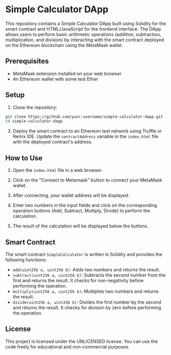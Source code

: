 # Simple Calculator DApp

This repository contains a Simple Calculator DApp built using Solidity for the smart contract and HTML/JavaScript for the frontend interface. The DApp allows users to perform basic arithmetic operations (addition, subtraction, multiplication, and division) by interacting with the smart contract deployed on the Ethereum blockchain using the MetaMask wallet.

## Prerequisites

- MetaMask extension installed on your web browser
- An Ethereum wallet with some test Ether 

## Setup

1. Clone the repository:

```bash
git clone https://github.com/your-username/simple-calculator-dapp.git
cd simple-calculator-dapp
```

3. Deploy the smart contract to an Ethereum test network using Truffle or Remix IDE. Update the `contractAddress` variable in the `index.html` file with the deployed contract's address.

## How to Use

1. Open the `index.html` file in a web browser.

2. Click on the "Connect to Metamask" button to connect your MetaMask wallet.

3. After connecting, your wallet address will be displayed.

4. Enter two numbers in the input fields and click on the corresponding operation buttons (Add, Subtract, Multiply, Divide) to perform the calculation.

5. The result of the calculation will be displayed below the buttons.

## Smart Contract

The smart contract `SimpleCalculator` is written in Solidity and provides the following functions:

- `add(uint256 a, uint256 b)`: Adds two numbers and returns the result.
- `subtract(uint256 a, uint256 b)`: Subtracts the second number from the first and returns the result. It checks for non-negativity before performing the operation.
- `multiply(uint256 a, uint256 b)`: Multiplies two numbers and returns the result.
- `divide(uint256 a, uint256 b)`: Divides the first number by the second and returns the result. It checks for division by zero before performing the operation.

## License

This project is licensed under the UNLICENSED license. You can use the code freely for educational and non-commercial purposes.
